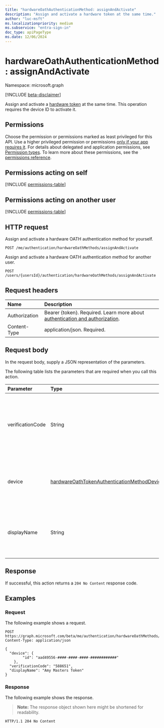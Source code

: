 ```yaml
---
title: "hardwareOathAuthenticationMethod: assignAndActivate"
description: "Assign and activate a hardware token at the same time."
author: "luc-msft"
ms.localizationpriority: medium
ms.subservice: "entra-sign-in"
doc_type: apiPageType
ms.date: 12/06/2024
---
```


# hardwareOathAuthenticationMethod: assignAndActivate

Namespace: microsoft.graph

[!INCLUDE [beta-disclaimer](../../includes/beta-disclaimer.md)]

Assign and activate a [hardware token](../resources/hardwareoathtokenauthenticationmethoddevice.md) at the same time. This operation requires the device ID to activate it.

## Permissions

Choose the permission or permissions marked as least privileged for this API. Use a higher privileged permission or permissions [only if your app requires it](/graph/permissions-overview#best-practices-for-using-microsoft-graph-permissions). For details about delegated and application permissions, see [Permission types](/graph/permissions-overview#permission-types). To learn more about these permissions, see the [permissions reference](/graph/permissions-reference).

## Permissions acting on self
<!-- {
  "blockType": "permissions",
  "name": "hardwareoathauthenticationmethod-assignandactivate-permissions"
}
-->
[!INCLUDE [permissions-table](../includes/permissions/hardwareoathauthenticationmethod-assignandactivate-permissions.md)]

## Permissions acting on another user
<!-- {
  "blockType": "permissions",
  "name": "hardwareoathauthenticationmethod-assignandactivate-2-permissions"
}
-->
[!INCLUDE [permissions-table](../includes/permissions/hardwareoathauthenticationmethod-assignandactivate-2-permissions.md)]

## HTTP request

Assign and activate a hardware OATH authentication method for yourself.
<!-- {
  "blockType": "ignored"
}
-->
``` http
POST /me/authentication/hardwareOathMethods/assignAndActivate
```

Assign and activate a hardware OATH authentication method for another user.
<!-- {
  "blockType": "ignored"
}
-->
``` http
POST /users/{usersId}/authentication/hardwareOathMethods/assignAndActivate
```

## Request headers

|Name|Description|
|:---|:---|
|Authorization|Bearer {token}. Required. Learn more about [authentication and authorization](/graph/auth/auth-concepts).|
|Content-Type|application/json. Required.|

## Request body

In the request body, supply a JSON representation of the parameters.

The following table lists the parameters that are required when you call this action.

|Parameter|Type|Description|
|:---|:---|:---|
|verificationCode|String|The 6-digit TOTP code that refreshes every 30 or 60 seconds on the Hardware OATH token.|
|device|[hardwareOathTokenAuthenticationMethodDevice](../resources/hardwareoathtokenauthenticationmethoddevice.md)|ID of the hardware token that is to be assigned to the user and activated.|
|displayName|String|An optional name that can be provided to the Hardware OATH token.|



## Response

If successful, this action returns a `204 No Content` response code.

## Examples

### Request

The following example shows a request.
<!-- {
  "blockType": "request",
  "name": "hardwareoathauthenticationmethodthis.assignandactivate"
}
-->
``` http
POST https://graph.microsoft.com/beta/me/authentication/hardwareOathMethods/assignAndActivate
Content-Type: application/json

{
  "device": {
        "id": "aad49556-####-####-####-############"
    },
  "verificationCode": "588651",
  "displayName": "Amy Masters Token"
}
```


### Response

The following example shows the response.
>**Note:** The response object shown here might be shortened for readability.
<!-- {
  "blockType": "response",
  "truncated": true
}
-->
``` http
HTTP/1.1 204 No Content
```

